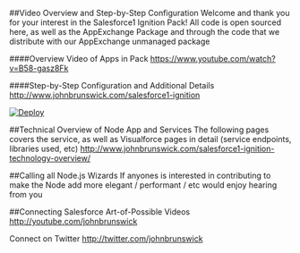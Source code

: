 ##Video Overview and Step-by-Step Configuration
Welcome and thank you for your interest in the Salesforce1 Ignition Pack! All code is open sourced here, as well as the AppExchange Package and through the code that we distribute with our AppExchange unmanaged package

####Overview Video of Apps in Pack
https://www.youtube.com/watch?v=B58-gasz8Fk

####Step-by-Step Configuration and Additional Details
http://www.johnbrunswick.com/salesforce1-ignition

[![Deploy](https://www.herokucdn.com/deploy/button.png)](https://heroku.com/deploy)

##Technical Overview of Node App and Services
The following pages covers the service, as well as Visualforce pages in detail (service endpoints, libraries used, etc)
http://www.johnbrunswick.com/salesforce1-ignition-technology-overview/

##Calling all Node.js Wizards
If anyones is interested in contributing to make the Node add more elegant / performant / etc would enjoy hearing from you

##Connecting
Salesforce Art-of-Possible Videos
http://youtube.com/johnbrunswick

Connect on Twitter
http://twitter.com/johnbrunswick